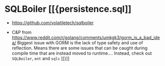 # SQLBoiler [[{persistence.sql]]
* <https://github.com/volatiletech/sqlboiler>

* C&P from https://www.reddit.com/r/golang/comments/umkgk3/gorm_is_a_bad_idea/
  Biggest issue with GORM is the lack of type safety and use of
  reflection. Means there are some issues that can be caught during
  compile time that are instead moved to runtime....
  Instead, check out `SQLBoiler`, `ent` and `sqlc`
[[}]]
